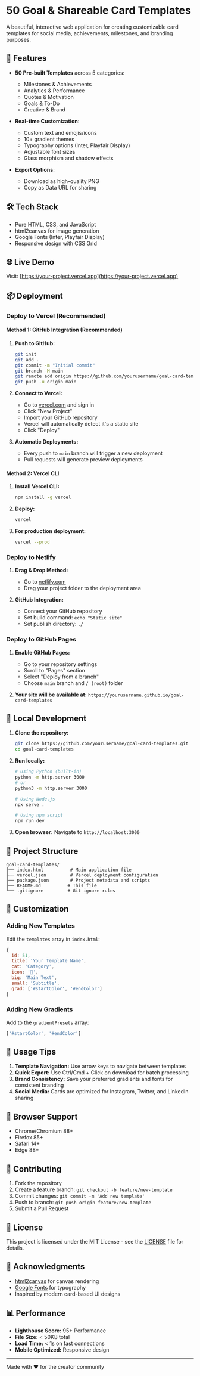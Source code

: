 # 50 Goal & Shareable Card Templates

A beautiful, interactive web application for creating customizable card templates for social media, achievements, milestones, and branding purposes.

## 🚀 Features

- **50 Pre-built Templates** across 5 categories:
  - Milestones & Achievements
  - Analytics & Performance 
  - Quotes & Motivation
  - Goals & To-Do
  - Creative & Brand

- **Real-time Customization**:
  - Custom text and emojis/icons
  - 10+ gradient themes
  - Typography options (Inter, Playfair Display)
  - Adjustable font sizes
  - Glass morphism and shadow effects

- **Export Options**:
  - Download as high-quality PNG
  - Copy as Data URL for sharing

## 🛠️ Tech Stack

- Pure HTML, CSS, and JavaScript
- html2canvas for image generation
- Google Fonts (Inter, Playfair Display)
- Responsive design with CSS Grid

## 🌐 Live Demo

Visit: [https://your-project.vercel.app](https://your-project.vercel.app)

## 📦 Deployment

### Deploy to Vercel (Recommended)

#### Method 1: GitHub Integration (Recommended)

1. **Push to GitHub:**
   ```bash
   git init
   git add .
   git commit -m "Initial commit"
   git branch -M main
   git remote add origin https://github.com/yourusername/goal-card-templates.git
   git push -u origin main
   ```

2. **Connect to Vercel:**
   - Go to [vercel.com](https://vercel.com) and sign in
   - Click "New Project"
   - Import your GitHub repository
   - Vercel will automatically detect it's a static site
   - Click "Deploy"

3. **Automatic Deployments:**
   - Every push to `main` branch will trigger a new deployment
   - Pull requests will generate preview deployments

#### Method 2: Vercel CLI

1. **Install Vercel CLI:**
   ```bash
   npm install -g vercel
   ```

2. **Deploy:**
   ```bash
   vercel
   ```

3. **For production deployment:**
   ```bash
   vercel --prod
   ```

### Deploy to Netlify

1. **Drag & Drop Method:**
   - Go to [netlify.com](https://netlify.com)
   - Drag your project folder to the deployment area

2. **GitHub Integration:**
   - Connect your GitHub repository
   - Set build command: `echo "Static site"`
   - Set publish directory: `./`

### Deploy to GitHub Pages

1. **Enable GitHub Pages:**
   - Go to your repository settings
   - Scroll to "Pages" section
   - Select "Deploy from a branch"
   - Choose `main` branch and `/ (root)` folder

2. **Your site will be available at:**
   `https://yourusername.github.io/goal-card-templates`

## 🔧 Local Development

1. **Clone the repository:**
   ```bash
   git clone https://github.com/yourusername/goal-card-templates.git
   cd goal-card-templates
   ```

2. **Run locally:**
   ```bash
   # Using Python (built-in)
   python -m http.server 3000
   # or
   python3 -m http.server 3000
   
   # Using Node.js
   npx serve .
   
   # Using npm script
   npm run dev
   ```

3. **Open browser:**
   Navigate to `http://localhost:3000`

## 📁 Project Structure

```
goal-card-templates/
├── index.html          # Main application file
├── vercel.json         # Vercel deployment configuration
├── package.json        # Project metadata and scripts
├── README.md          # This file
└── .gitignore         # Git ignore rules
```

## 🎨 Customization

### Adding New Templates

Edit the `templates` array in `index.html`:

```javascript
{
  id: 51,
  title: 'Your Template Name',
  cat: 'Category',
  icon: '🎯',
  big: 'Main Text',
  small: 'Subtitle',
  grad: ['#startColor', '#endColor']
}
```

### Adding New Gradients

Add to the `gradientPresets` array:

```javascript
['#startColor', '#endColor']
```

## 🌟 Usage Tips

1. **Template Navigation:** Use arrow keys to navigate between templates
2. **Quick Export:** Use Ctrl/Cmd + Click on download for batch processing
3. **Brand Consistency:** Save your preferred gradients and fonts for consistent branding
4. **Social Media:** Cards are optimized for Instagram, Twitter, and LinkedIn sharing

## 📱 Browser Support

- Chrome/Chromium 88+
- Firefox 85+
- Safari 14+
- Edge 88+

## 🤝 Contributing

1. Fork the repository
2. Create a feature branch: `git checkout -b feature/new-template`
3. Commit changes: `git commit -m 'Add new template'`
4. Push to branch: `git push origin feature/new-template`
5. Submit a Pull Request

## 📄 License

This project is licensed under the MIT License - see the [LICENSE](LICENSE) file for details.

## 🙏 Acknowledgments

- [html2canvas](https://html2canvas.hertzen.com/) for canvas rendering
- [Google Fonts](https://fonts.google.com/) for typography
- Inspired by modern card-based UI designs

## 📊 Performance

- **Lighthouse Score:** 95+ Performance
- **File Size:** < 50KB total
- **Load Time:** < 1s on fast connections
- **Mobile Optimized:** Responsive design

---

Made with ❤️ for the creator community